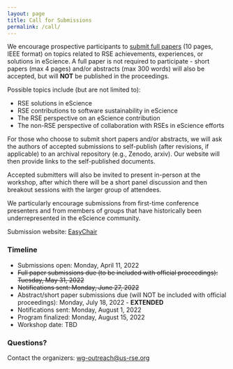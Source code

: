 ```yaml
---
layout: page
title: Call for Submissions
permalink: /call/
---
```


We encourage prospective participants to [submit full papers](https://www.escience-conference.org/2022/call-for-papers)
(10 pages, IEEE format) on topics related to RSE achievements, experiences, or
solutions in eScience. A full paper is not required to participate - short
papers (max 4 pages) and/or abstracts (max 300 words) will also be accepted,
but will **NOT** be published in the proceedings.

Possible topics include (but are not limited to):
- RSE solutions in eScience
- RSE contributions to software sustainability in eScience
- The RSE perspective on an eScience contribution
- The non-RSE perspective of collaboration with RSEs in eScience efforts

For those who choose to submit short papers and/or abstracts,
we will ask the authors of accepted submissions to self-publish (after
revisions, if applicable) to an archival repository (e.g., Zenodo, arxiv). Our
website will then provide links to the self-published documents.

Accepted submitters will also be invited to present in-person at
the workshop, after which there will be a short panel discussion and then breakout
sessions with the larger group of attendees.

We particularly encourage submissions from first-time conference presenters
and from members of groups that have historically been underrepresented in the
eScience community.

Submission website:
[EasyChair](https://easychair.org/conferences/?conf=rseescience2022)

### Timeline

- Submissions open:  Monday, April 11, 2022
- ~~Full paper submissions due (to be included with official proceedings):  Tuesday, May 31, 2022~~
- ~~Notifications sent:  Monday, June 27, 2022~~
- Abstract/short paper submissions due (will NOT be included with official proceedings): Monday, July 18, 2022 - **EXTENDED**
- Notifications sent:  Monday, August 1, 2022
- Program finalized:  Monday, August 15, 2022
- Workshop date:  TBD

### Questions?

Contact the organizers: [wg-outreach@us-rse.org](mailto:wg-outreach@us-rse.org)

